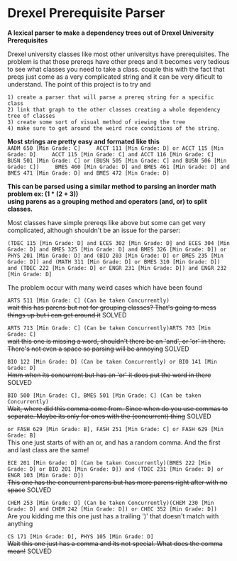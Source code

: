 # Drexel Prerequisite Parser
**A lexical parser to make a dependency trees out of Drexel University Prerequisites** 
    
    
Drexel university classes like most other universitys have prerequisites. The problem is that those prereqs have other preqs and it becomes very tedious to see what classes you need to take a class. couple this with the fact that preqs just come as a very complicated string and it can be very dificult to understand. The point of this project is to try and    
    
    1) create a parser that will parse a prereq string for a specific class    
    2) link that graph to the other classes creating a whole dependency tree of classes     
    3) create some sort of visual method of viewing the tree
    4) make sure to get around the weird race conditions of the string.    


**Most strings are pretty easy and formated like this**    
`AADM 650 [Min Grade: C]    
ACCT 111 [Min Grade: D] or ACCT 115 [Min Grade: D]    
ACCT 115 [Min Grade: C] and ACCT 116 [Min Grade: C]    
BUSN 501 [Min Grade: C] or (BUSN 505 [Min Grade: C] and BUSN 506 [Min Grade: C])    
BMES 460 [Min Grade: D] and BMES 461 [Min Grade: D] and BMES 471 [Min Grade: D] and BMES 472 [Min Grade: D]`    
    

**This can be parsed using a similar method to parsing an inorder math problem ex: (1 * (2 + 3))    
using parens as a grouping method and operators (and, or) to split classes.**   

Most classes have simple prereqs like above but some can get very complicated, although shouldn't be an issue for the parser:

`(TDEC 115 [Min Grade: D] and ECES 302 [Min Grade: D] and ECES 304 [Min Grade: D] and BMES 325 [Min Grade: D] and BMES 326 [Min Grade: D]) or PHYS 201 [Min Grade: D] and (BIO 203 [Min Grade: D] or BMES 235 [Min Grade: D]) and (MATH 311 [Min Grade: D] or BMES 310 [Min Grade: D]) and (TDEC 222 [Min Grade: D] or ENGR 231 [Min Grade: D]) and ENGR 232 [Min Grade: D]`     
     

The problem occur with many weird cases which have been found 

`ARTS 511 [Min Grade: C] (Can be taken Concurrently)`    
~~wait this has parens but not for grouping classes? That's going to mess things up but i can get around it~~ SOLVED

`ARTS 713 [Min Grade: C] (Can be taken Concurrently)ARTS 703 [Min Grade: C]`    
~~wait this one is missing a word, shouldn't there be an 'and', or 'or' in there. There's not even a space so parsing will be annoying~~ SOLVED


`BIO 122 [Min Grade: D] (Can be taken Concurrently) or BIO 141 [Min Grade: D]`    
~~Hmm when its concurrent but has an 'or' it does put the word in there~~ SOLVED

`BIO 500 [Min Grade: C], BMES 501 [Min Grade: C] (Can be taken Concurrently)`    
~~Wait, where did this comma come from. Since when do you use commas to separate. Maybe its only for ones with the (concurrent) thing~~ SOLVED

`or FASH 629 [Min Grade: B], FASH 251 [Min Grade: C] or FASH 629 [Min Grade: B]`    
This one just starts of with an or, and has a random comma. And the first and last class are the same!

`ECE 201 [Min Grade: D] (Can be taken Concurrently)(BMES 222 [Min Grade: D] or BIO 201 [Min Grade: D]) and (TDEC 231 [Min Grade: D] or ENGR 103 [Min Grade: D])`    
~~This one has the concurrent parens but has more parens right after with no space~~ SOLVED


`CHEM 253 [Min Grade: D] (Can be taken Concurrently)(CHEM 230 [Min Grade: D] and CHEM 242 [Min Grade: D]) or CHEC 352 [Min Grade: D])`    
Are you kidding me this one just has a trailing ')' that doesn't match with anything

`CS 171 [Min Grade: D], PHYS 105 [Min Grade: D]`    
~~Wait this one just has a comma and its not special. What does the comma mean!~~ SOLVED